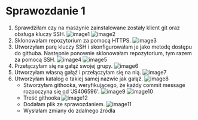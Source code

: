 # Sprawozdanie 1
1. Sprawdziłam czy na maszynie zainstalowane zostały klient git oraz obsługa kluczy SSH.
   ![image1](/home/julia/images/lab1/1.png)
   ![image2](/home/julia/images/lab1/2.png)
2. Sklonowałam repozytorium za pomocą HTTPS.
   ![image3](/home/julia/images/lab1/3.png)
3. Utworzyłam parę kluczy SSH i skonfigurowałam je jako metodę dostępu do githuba. Następnie ponownie sklonowałam repozytorium, tym razem za pomocą SSH.
   ![image4](/home/julia/images/lab1/4.png)
   ![image5](/home/julia/images/lab1/5.png)
4. Przełączyłam się na gałąź swojej grupy.
   ![image6](/home/julia/images/lab1/6.png)
5. Utworzyłam własną gałąź i przełączyłam się na nią.
   ![image7](/home/julia/images/lab1/7.png)
6. Utworzyłam katalog o takiej samej nazwie jak gałąź.
   ![image8](/home/julia/images/lab1/8.png)
   - Stworzyłam githooka, weryfikującego, że każdy commit message rozpoczyna się od 'JS406596'.
     ![image9](/home/julia/images/lab1/9.png)
     ![image10](/home/julia/images/lab1/10.png)
   - Treść githooka
     ![image12](/home/julia/images/lab1/12.png)
   - Dodałam plik ze sprawozdaniem.
     ![image11](/home/julia/images/lab1/11.png)
   - Wysłałam zmiany do zdalnego źródła
